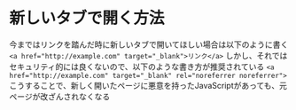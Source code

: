 # 新しいタブで開く方法
今まではリンクを踏んだ時に新しいタブで開いてほしい場合は以下のように書く
`<a href="http://example.com" target="_blank">リンク</a>`
しかし、それではセキュリティ的には良くないので、以下のような書き方が推奨されている
`<a href="http://example.com" target="_blank" rel="noreferrer noreferrer">`
こうすることで、新しく開いたページに悪意を持ったJavaScriptがあっても、元ページが改ざんされなくなる
